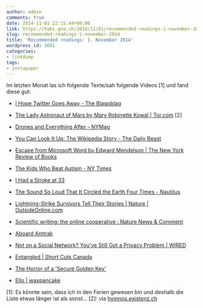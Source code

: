 ```yaml
---
author: admin
comments: true
date: 2014-11-01 22:15:44+00:00
link: https://habi.gna.ch/2014/11/01/recommended-readings-1-november-2014/
slug: recommended-readings-1-november-2014
title: 'Recommended readings: 1. November 2014'
wordpress_id: 3601
categories:
- linkdump
tags:
- instapaper
---
```


Im letzten Monat las ich folgende Texte/sah folgende Videos [1] und fand diese gut:




    
  * [I Hope Twitter Goes Away - The Blagoblag](https://alexgaynor.net/2014/oct/30/i-hope-twitter-goes-away/)

    
  * [The Lady Astronaut of Mars by Mary Robinette Kowal | Tor.com](http://www.tor.com/stories/2013/09/the-lady-astronaut-of-mars) [2]

    
  * [Drones and Everything After - NYMag](http://nymag.com/daily/intelligencer/2014/10/drones-the-next-smartphone.html)

    
  * [You Can Look It Up: The Wikipedia Story - The Daily Beast](http://www.thedailybeast.com/articles/2014/10/19/you-can-look-it-up-the-wikipedia-story.html)

    
  * [Escape from Microsoft Word by Edward Mendelson | The New York Review of Books](http://www.nybooks.com/blogs/nyrblog/2014/oct/21/escape-microsoft-word/)

    
  * [The Kids Who Beat Autism - NY Times](http://www.nytimes.com/2014/08/03/magazine/the-kids-who-beat-autism.html?_r=1)

    
  * [I Had a Stroke at 33](http://www.buzzfeed.com/xtinehlee/i-had-a-stroke-at-33)

    
  * [The Sound So Loud That It Circled the Earth Four Times - Nautilus](http://nautil.us/blog/the-sound-so-loud-that-it-circled-the-earth-four-times)

    
  * [Lightning-Strike Survivors Tell Their Stories | Nature | OutsideOnline.com](http://www.outsideonline.com/outdoor-adventure/nature/The-Body-Electric.html)

    
  * [Scientific writing: the online cooperative : Nature News & Comment](http://www.nature.com/news/scientific-writing-the-online-cooperative-1.16039)

    
  * [Aboard Amtrak](http://spnzr.com/aboard-amtrak/)

    
  * [Not on a Social Network? You've Still Got a Privacy Problem | WIRED](http://www.wired.com/2014/10/privacy-friendster/)

    
  * [Entangled | Short Cuts Canada](https://vimeo.com/105282211)

    
  * [The Horror of a 'Secure Golden Key'](https://keybase.io/blog/2014-10-08/the-horror-of-a-secure-golden-key)

    
  * [Ello | waxpancake](https://ello.co/waxpancake/post/oy73kFfDdhOPh8Jv9z9pFA)



[1]: Es könnte sein, dass ich in den Ferien gewesen bin und deshalb die Liste etwas länger ist als sonst...
[2]: via [hymnos.existenz.ch](https://hymnos.existenz.ch/2014/09/14/a-propos-hugo-awards/)


